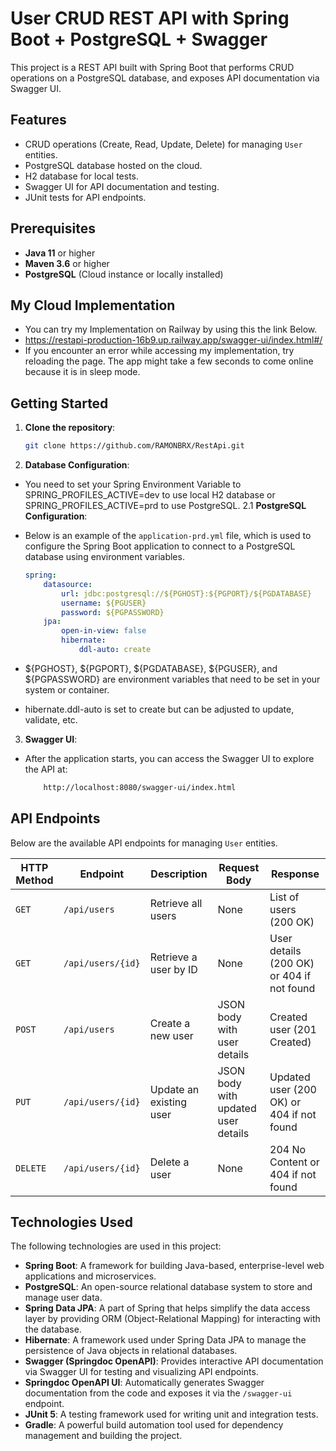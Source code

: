 # User CRUD REST API with Spring Boot + PostgreSQL + Swagger

This project is a REST API built with Spring Boot that performs CRUD operations on a PostgreSQL database, and exposes API documentation via Swagger UI.

## Features
- CRUD operations (Create, Read, Update, Delete) for managing `User` entities.
- PostgreSQL database hosted on the cloud.
- H2 database for local tests.
- Swagger UI for API documentation and testing.
- JUnit tests for API endpoints.

## Prerequisites

- **Java 11** or higher
- **Maven 3.6** or higher
- **PostgreSQL** (Cloud instance or locally installed)

##  My Cloud Implementation
 - You can try my Implementation on Railway by using this the link Below.
 - https://restapi-production-16b9.up.railway.app/swagger-ui/index.html#/
 - If you encounter an error while accessing my implementation, try reloading the page. The app might take a few seconds to come online because it is in sleep mode.


## Getting Started

1. **Clone the repository**:
   ```bash
   git clone https://github.com/RAMONBRX/RestApi.git


2. **Database Configuration**:
 - You need to set your Spring Environment Variable to SPRING_PROFILES_ACTIVE=dev to use local H2 database or SPRING_PROFILES_ACTIVE=prd to use PostgreSQL.
2.1 **PostgreSQL Configuration**:
- Below is an example of the `application-prd.yml` file, which is used to configure the Spring Boot application to connect to a PostgreSQL database using environment variables.

    ```yaml
    spring:
        datasource:
            url: jdbc:postgresql://${PGHOST}:${PGPORT}/${PGDATABASE}
            username: ${PGUSER}
            password: ${PGPASSWORD}
        jpa:
            open-in-view: false
            hibernate:
                ddl-auto: create

- ${PGHOST}, ${PGPORT}, ${PGDATABASE}, ${PGUSER}, and ${PGPASSWORD} are environment variables that need to be set in your system or container.
- hibernate.ddl-auto is set to create but can be adjusted to update, validate, etc.

3. **Swagger UI**:
 - After the application starts, you can access the Swagger UI to explore the API at:
    ```bash
        http://localhost:8080/swagger-ui/index.html

## API Endpoints

Below are the available API endpoints for managing `User` entities.

| HTTP Method | Endpoint               | Description                     | Request Body                      | Response                            |
|-------------|------------------------|----------------------------------|------------------------------------|-------------------------------------|
| `GET`       | `/api/users`           | Retrieve all users               | None                               | List of users (200 OK)              |
| `GET`       | `/api/users/{id}`      | Retrieve a user by ID            | None                               | User details (200 OK) or 404 if not found |
| `POST`      | `/api/users`           | Create a new user                | JSON body with user details        | Created user (201 Created)          |
| `PUT`       | `/api/users/{id}`      | Update an existing user          | JSON body with updated user details| Updated user (200 OK) or 404 if not found |
| `DELETE`    | `/api/users/{id}`      | Delete a user                    | None                               | 204 No Content or 404 if not found |

## Technologies Used

The following technologies are used in this project:

- **Spring Boot**: A framework for building Java-based, enterprise-level web applications and microservices.
- **PostgreSQL**: An open-source relational database system to store and manage user data.
- **Spring Data JPA**: A part of Spring that helps simplify the data access layer by providing ORM (Object-Relational Mapping) for interacting with the database.
- **Hibernate**: A framework used under Spring Data JPA to manage the persistence of Java objects in relational databases.
- **Swagger (Springdoc OpenAPI)**: Provides interactive API documentation via Swagger UI for testing and visualizing API endpoints.
- **Springdoc OpenAPI UI**: Automatically generates Swagger documentation from the code and exposes it via the `/swagger-ui` endpoint.
- **JUnit 5**: A testing framework used for writing unit and integration tests.
- **Gradle**: A powerful build automation tool used for dependency management and building the project.
